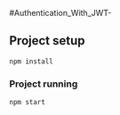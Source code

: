 #Authentication_With_JWT-

## Project setup
```
npm install
```

### Project running
```
npm start
```
